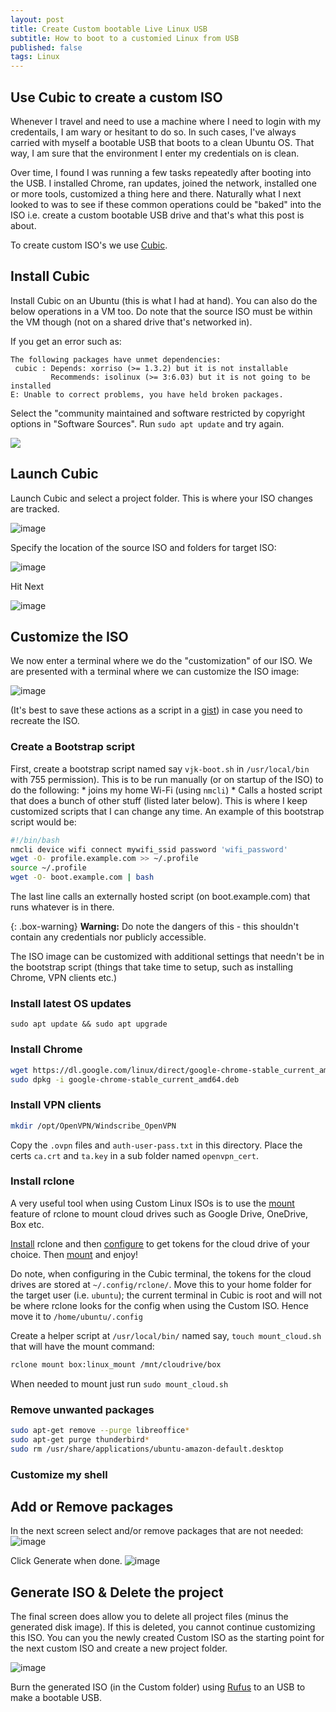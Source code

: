 ```yaml
---
layout: post
title: Create Custom bootable Live Linux USB
subtitle: How to boot to a customied Linux from USB
published: false
tags: Linux
---
```



## Use Cubic to create a custom ISO

Whenever I travel and need to use a machine where I need to login with my credentails, I am wary or hesitant to do so. In such cases, I've always carried with myself a bootable USB that boots to a clean Ubuntu OS. That way, I am sure that the environment I enter my credentials on is clean. 

Over time, I found I was running a few tasks repeatedly after booting into the USB. I installed Chrome, ran updates, joined the network, installed one or more tools, customized a thing here and there. Naturally what I next looked to was to see if these common operations could be "baked" into the ISO i.e. create a custom bootable USB drive and that's what this post is about.

To create custom ISO's we use [Cubic](https://launchpad.net/cubic).

## Install Cubic
Install Cubic on an Ubuntu (this is what I had at hand). You can also do the below operations in a VM too. Do note that the source ISO must be within the VM though (not on a shared drive that's networked in). 

If you get an error such as:
```
The following packages have unmet dependencies:
 cubic : Depends: xorriso (>= 1.3.2) but it is not installable
         Recommends: isolinux (>= 3:6.03) but it is not going to be installed
E: Unable to correct problems, you have held broken packages.
```
Select the "community maintained and software restricted by copyright options in "Software Sources". Run `sudo apt update` and try again.

![](https://i.stack.imgur.com/cGmRz.png)

## Launch Cubic
Launch Cubic and select a project folder. This is where your ISO changes are tracked. 

![image](https://user-images.githubusercontent.com/327990/65850434-76819180-e381-11e9-92a8-ed360b65640b.png)


Specify the location of the source ISO and folders for target ISO:

![image](https://user-images.githubusercontent.com/327990/65850408-5ce04a00-e381-11e9-9313-473f7f5ec781.png)

Hit Next

![image](https://user-images.githubusercontent.com/327990/65850391-43d79900-e381-11e9-927c-f5f8e5a910c9.png)

## Customize the ISO
We now enter a terminal where we do the "customization" of our ISO. We are presented with a terminal where we can customize the ISO image:

![image](https://user-images.githubusercontent.com/327990/74652427-f9847680-51c0-11ea-816f-a948f167d6f7.png)

 (It's best to save these actions as a script in a [gist](https://gist.github.com/)) in case you need to recreate the ISO.

### Create a Bootstrap script

First, create a bootstrap script named say `vjk-boot.sh` in `/usr/local/bin` with 755 permission). This is to be run manually (or on startup of the ISO) to do the following:
	* joins my home Wi-Fi (using `nmcli`)
	* Calls a hosted script that does a bunch of other stuff (listed later below). This is where I keep customized scripts that I can change any time. An example of this bootstrap script would be:
	
```bash
#!/bin/bash
nmcli device wifi connect mywifi_ssid password 'wifi_password'
wget -O- profile.example.com >> ~/.profile
source ~/.profile
wget -O- boot.example.com | bash
```

The last line calls an externally hosted script (on boot.example.com) that runs whatever is in there. 

{: .box-warning}
**Warning:** Do note the dangers of this - this shouldn't contain any credentials nor publicly accessible. 

The ISO image can be customized 	with additional settings that needn't be in the bootstrap script (things that take time to setup, such as installing Chrome, VPN clients etc.)

### Install latest OS updates 
`sudo apt update && sudo apt upgrade`

### Install Chrome
```bash
wget https://dl.google.com/linux/direct/google-chrome-stable_current_amd64.deb
sudo dpkg -i google-chrome-stable_current_amd64.deb
```
### Install VPN clients
```bash
mkdir /opt/OpenVPN/Windscribe_OpenVPN
```
Copy the `.ovpn` files and `auth-user-pass.txt` in this directory. Place the certs `ca.crt` and `ta.key` in a sub folder named `openvpn_cert`.

### Install rclone
A very useful tool when using Custom Linux ISOs is to use the [mount](https://rclone.org/commands/rclone_mount/) feature of rclone to mount cloud drives such as Google Drive, OneDrive, Box etc.

[Install](https://rclone.org/downloads/) rclone and then [configure](https://rclone.org/commands/rclone_config/)  to get tokens for the cloud drive of your choice. Then [mount](https://rclone.org/commands/rclone_mount/) and enjoy! 

Do note, when configuring in the Cubic terminal, the tokens for the cloud drives are stored at `~/.config/rclone/`. Move this to your home folder for the target user (i.e. `ubuntu`); the current terminal in Cubic is root and will not be where rclone looks for the config when using the Custom ISO. Hence move it to `/home/ubuntu/.config`

Create a helper script at `/usr/local/bin/` named say, `touch mount_cloud.sh` that will have the mount command: 
```bash
rclone mount box:linux_mount /mnt/cloudrive/box
```
When needed to mount just run `sudo mount_cloud.sh`

### Remove unwanted packages 
```bash
sudo apt-get remove --purge libreoffice*
sudo apt-get purge thunderbird*
sudo rm /usr/share/applications/ubuntu-amazon-default.desktop
```
### Customize my shell

## Add or Remove packages
In the next screen select and/or remove packages that are not needed:
![image](https://user-images.githubusercontent.com/327990/74652853-eaea8f00-51c1-11ea-9262-35a7807d0b4f.png)

Click Generate when done.
![image](https://user-images.githubusercontent.com/327990/74653716-b7106900-51c3-11ea-86f8-e6c1b65f1b7a.png)

## Generate ISO & Delete the project
The final screen does allow you to delete all project files (minus the generated disk image). If this is deleted, you cannot continue customizing this ISO. You can you the newly created Custom ISO as the starting point for the next custom ISO and create a new project folder.
 
![image](https://user-images.githubusercontent.com/327990/74657031-5c2e4000-51ca-11ea-8ac7-318851a23c35.png)

Burn the generated ISO (in the Custom folder) using  [Rufus](https://rufus.ie/) to an USB to make a bootable USB. 
